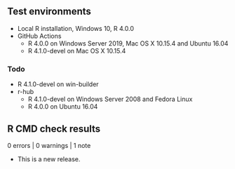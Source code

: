 ## Test environments
* Local R installation, Windows 10, R 4.0.0
* GitHub Actions
    * R 4.0.0 on Windows Server 2019, Mac OS X 10.15.4 and Ubuntu 16.04
    * R 4.1.0-devel on Mac OS X 10.15.4
    
### Todo    
* R 4.1.0-devel on win-builder
* r-hub
    * R 4.1.0-devel on Windows Server 2008 and Fedora Linux
    * R 4.0.0 on Ubuntu 16.04

## R CMD check results

0 errors | 0 warnings | 1 note

* This is a new release.
